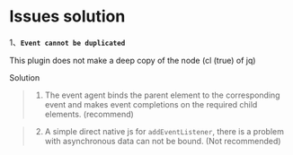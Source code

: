 #  Issues solution

1、**`Event cannot be duplicated`**

This plugin does not make a deep copy of the node (cl (true) of jq)

Solution

> 1. The event agent binds the parent element to the corresponding event and makes event completions on the required child elements. (recommend)

> 2. A simple direct native js for `addEventListener`, there is a problem with asynchronous data can not be bound. (Not recommended)
